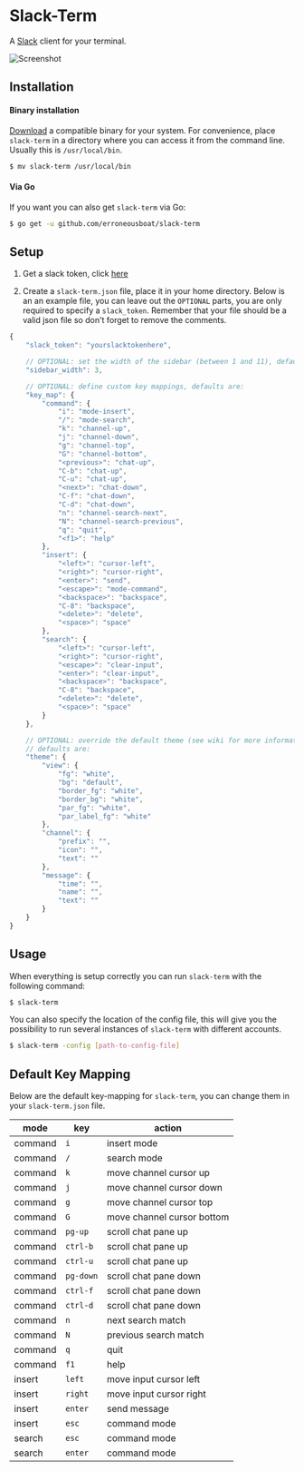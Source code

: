 Slack-Term
==========

A [Slack](https://slack.com) client for your terminal.

![Screenshot](/screenshot.png?raw=true)

Installation
------------

#### Binary installation

[Download](https://github.com/erroneousboat/slack-term/releases) a
compatible binary for your system. For convenience, place `slack-term` in a
directory where you can access it from the command line. Usually this is
`/usr/local/bin`.

```bash
$ mv slack-term /usr/local/bin
```

#### Via Go

If you want you can also get `slack-term` via Go:

```bash
$ go get -u github.com/erroneousboat/slack-term
```

Setup
-----

1. Get a slack token, click [here](https://api.slack.com/docs/oauth-test-tokens) 

2. Create a `slack-term.json` file, place it in your home directory. Below is
   an an example file, you can leave out the `OPTIONAL` parts, you are only
   required to specify a `slack_token`. Remember that your file should be
   a valid json file so don't forget to remove the comments.

```javascript
{
    "slack_token": "yourslacktokenhere",

    // OPTIONAL: set the width of the sidebar (between 1 and 11), default is 1
    "sidebar_width": 3,

    // OPTIONAL: define custom key mappings, defaults are:
    "key_map": {
        "command": {
            "i": "mode-insert",
            "/": "mode-search",
            "k": "channel-up",
            "j": "channel-down",
            "g": "channel-top",
            "G": "channel-bottom",
            "<previous>": "chat-up",
            "C-b": "chat-up",
            "C-u": "chat-up",
            "<next>": "chat-down",
            "C-f": "chat-down",
            "C-d": "chat-down",
            "n": "channel-search-next",
            "N": "channel-search-previous",
            "q": "quit",
            "<f1>": "help"
        },
        "insert": {
            "<left>": "cursor-left",
            "<right>": "cursor-right",
            "<enter>": "send",
            "<escape>": "mode-command",
            "<backspace>": "backspace",
            "C-8": "backspace",
            "<delete>": "delete",
            "<space>": "space"
        },
        "search": {
            "<left>": "cursor-left",
            "<right>": "cursor-right",
            "<escape>": "clear-input",
            "<enter>": "clear-input",
            "<backspace>": "backspace",
            "C-8": "backspace",
            "<delete>": "delete",
            "<space>": "space"
        }
    },

    // OPTIONAL: override the default theme (see wiki for more information),
    // defaults are:
    "theme": {
        "view": {
            "fg": "white",
            "bg": "default",
            "border_fg": "white",
            "border_bg": "white",
            "par_fg": "white",
            "par_label_fg": "white"
        },
        "channel": {
            "prefix": "",
            "icon": "",
            "text": ""
        },
        "message": {
            "time": "",
            "name": "",
            "text": ""
        }
    }
}
```

Usage
-----

When everything is setup correctly you can run `slack-term` with the following
command: 

```bash
$ slack-term
```

You can also specify the location of the config file, this will give you
the possibility to run several instances of `slack-term` with different
accounts.

```bash
$ slack-term -config [path-to-config-file]
```

Default Key Mapping
-------------------

Below are the default key-mapping for `slack-term`, you can change them
in your `slack-term.json` file.

| mode    | key       | action                     |
|---------|-----------|----------------------------|
| command | `i`       | insert mode                |
| command | `/`       | search mode                |
| command | `k`       | move channel cursor up     |
| command | `j`       | move channel cursor down   |
| command | `g`       | move channel cursor top    |
| command | `G`       | move channel cursor bottom |
| command | `pg-up`   | scroll chat pane up        |
| command | `ctrl-b`  | scroll chat pane up        |
| command | `ctrl-u`  | scroll chat pane up        |
| command | `pg-down` | scroll chat pane down      |
| command | `ctrl-f`  | scroll chat pane down      |
| command | `ctrl-d`  | scroll chat pane down      |
| command | `n`       | next search match          |
| command | `N`       | previous search match      |
| command | `q`       | quit                       |
| command | `f1`      | help                       |
| insert  | `left`    | move input cursor left     |
| insert  | `right`   | move input cursor right    |
| insert  | `enter`   | send message               |
| insert  | `esc`     | command mode               |
| search  | `esc`     | command mode               |
| search  | `enter`   | command mode               |
